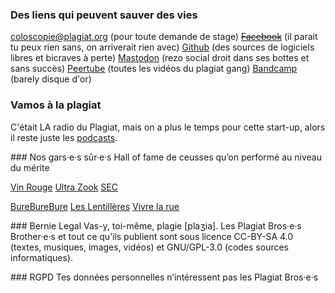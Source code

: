 ### Des liens qui peuvent sauver des vies

[coloscopie@plagiat.org](mailto:coloscopie@plagiat.org) (pour toute demande de stage)
<s>[Facebook](https://videos.domainepublic.net/videos/watch/c0c8d623-7d73-41bd-ba2b-c591b0fc6760)</s> (il parait tu peux rien sans, on arriverait rien avec)
[Github](https://github.com/PlagiatBros) (des sources de logiciels libres et bicraves à perte)
[Mastodon](https://framapiaf.org/@PlagiatBros) (rezo social droit dans ses bottes et sans succès)
[Peertube](https://videos.domainepublic.net/accounts/plagiatbros/videos) (toutes les vidéos du plagiat gang)
[Bandcamp](https://plagiatbros.bandcamp.com/) (barely disque d'or)

### Vamos à la plagiat

C'était LA radio du Plagiat, mais on a plus le temps pour cette start-up, alors il reste juste les [podcasts](https://plagiat.org/podcasts).

### Nos gars·e·s sûr·e·s
Hall of fame de ceusses qu’on performé au niveau du mérite

[Vin Rouge](http://vinrouge.bandcamp.com/)
[Ultra Zook](http://www.ultrazook.fr/)
[SEC](https://seclerock.com/)

[BureBureBure](https://bureburebure.info/)
[Les Lentillères](http://lentilleres.potager.org/)
[Vivre la rue](http://vivrelarue.net/)


### Bernie Legal
Vas-y, toi-même, plagie [plaʒia]. Les Plagiat Bros·e·s Brother·e·s et tout ce qu’ils publient sont sous licence CC-BY-SA 4.0 (textes, musiques, images, vidéos) et GNU/GPL-3.0 (codes sources informatiques).

### RGPD
Tes données personnelles n’intéressent pas les Plagiat Bros·e·s
